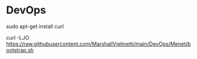 # DevOps

sudo apt-get install curl

curl -LJO https://raw.githubusercontent.com/MarshallVielmetti/main/DevOps/Menet/bootstrap.sh
